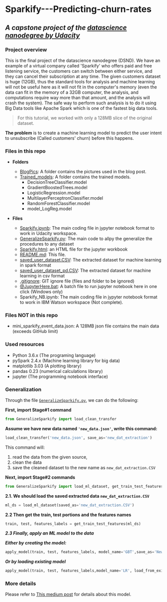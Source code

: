 # Sparkify---Predicting-churn-rates
## *A capstone project of the [datascience nanodegree by Udacity](https://www.udacity.com/course/data-scientist-nanodegree--nd025)*

### Project overview
This is the final project of the datascience nanodegree (DSND). We have an example of a virtual company called 'Sparkify' who offers paid and free listening service, the customers can switch between either service, and they can cancel their subscription at any time.
The given customers dataset is huge (12GB), thus the standard tools for analysis and machine learning will not be useful here as it will not fit in the computer's memory (even the data can fit in the memory of a 32GB computer, the analysis, and computations require way more than that amount, and the analysis will crash the system). The safe way to perform such analysis is to do it using Big Data tools like Apache Spark which is one of the fastest big data tools.
> For this tutorial, we worked with only a 128MB slice of the original dataset.

**The problem** is to create a machine learning model to predict the user intent to unsubscribe (Called customers' churn) before this happens.

### Files in this repo

* **Folders**
  * [BlogPics](https://github.com/drnesr/Sparkify/tree/master/BlogPics): A folder contains the pictures used in the blog post.
  * [Trained_models](https://github.com/drnesr/Sparkify/tree/master/Trained_models): A folder contains the trained models.		
    * DecisionTreeClassifier.model
    * GradientBoostedTrees.model
    * LogisticRegression.model
    * MultilayerPerceptronClassifier.model
    * RandomForestClassifier.model
    * model_LogReg.model
	
* **Files**
  * [Sparkify.ipynb](https://github.com/drnesr/Sparkify/blob/master/Sparkify.ipynb): The main coding file in jypyter notebook format to work in Udacity workspace.
  * [GeneralizeSparkify.py](https://github.com/drnesr/Sparkify/blob/master/GeneralizeSparkify.py): The main code to allpy the generalize the procedures to any dataset
  * [Sparkify.html](https://github.com/drnesr/Sparkify/blob/master/Sparkify.html): an HTML file for the jupyter workbook
  * [README.md](https://github.com/drnesr/Sparkify/blob/master/README.md): This file.
  * [saved_user_dataset.CSV](https://github.com/drnesr/Sparkify/tree/master/saved_user_dataset.CSV): The extracted dataset for machine learning in spark format
  * [saved_user_dataset_pd.CSV](https://github.com/drnesr/Sparkify/blob/master/saved_user_dataset_pd.CSV): The extracted dataset for machine learning in csv format
  * [.gitignore](https://github.com/drnesr/Sparkify/blob/master/.gitignore): GIT ignore file (files and folder to be ignored)
  * [@JupyterHere.bat](https://github.com/drnesr/Sparkify/blob/master/%40JupyterHere.bat): A batch file to run jupyter notebook here in one click (Windows only)
  * Sparkify_NB.ipynb: The main coding file in jypyter notebook format to work in IBM Watson workspace (Not complete).



### Files NOT in this repo
* mini_sparkify_event_data.json: A 128MB json file contains the main data (exceeds GitHub limit)

### Used resources
- Python 3.6.x (The programing language)
- pySpark 2.4.x (Machine learning library for big data)
- matplotlib 3.03 (A plotting library)
- pandas 0.23 (numerical calculations library)
- jupyter (The programming notebook interface)

### Generalization
Through the file [`GeneralizeSparkify.py`](https://github.com/drnesr/Sparkify/blob/master/GeneralizeSparkify.py), we can do the following:

**First, import Stage#1 command**

```python
from GeneralizeSparkify import load_clean_transfer
```

**Assume we have new data named `'new_data.json'`, write this command:**

```python
load_clean_transfer('new_data.json', save_as='new_dat_extraction')
```

This command will:
1. read the data from the given source,
2. clean the data
3. save the cleaned dataset to the new name as `new_dat_extraction.CSV`

**Next, import Stage#2 commands**

```python
from GeneralizeSparkify import load_ml_dataset, get_train_test_features, apply_model
```

**2.1. We should load the saved extracted data `new_dat_extraction.CSV`**

```python
ml_ds = load_ml_dataset(saved_as='new_dat_extraction.CSV')
```

**2.2 Then get the train, test portions and the features names**

```python
train, test, features_labels = get_train_test_features(ml_ds)
```

***2.3 Finally, apply an ML model to the data***

***Either by creating the model:***

```python
apply_model(train, test, features_labels, model_name='GBT',save_as='NewGBT.model')
```

***Or by loading existing model***

```python
apply_model(train, test, features_labels,model_name='LR', load_from_existing='LogisticRegression.model')
```

### More details
Please refer to [This medium post](https://medium.com/@drnesr/dont-let-them-go-818c03d7f09e) for details about this model.

